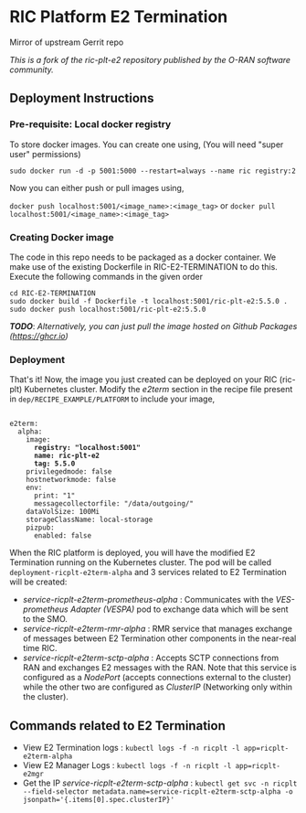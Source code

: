 # RIC Platform E2 Termination
Mirror of upstream Gerrit repo

*This is a fork of the ric-plt-e2 repository published by the O-RAN software community.*

## Deployment Instructions

### Pre-requisite: Local docker registry
To store docker images. You can create one using, (You will need "super user" permissions)

 `sudo docker run -d -p 5001:5000 --restart=always --name ric registry:2`
 
Now you can either push or pull images using,

`docker push localhost:5001/<image_name>:<image_tag>`  or  `docker pull localhost:5001/<image_name>:<image_tag>`
 
 ### Creating Docker image
The code in this repo needs to be packaged as a docker container. We make use of the existing Dockerfile in RIC-E2-TERMINATION to do this. Execute the following commands in the given order 
```
cd RIC-E2-TERMINATION
sudo docker build -f Dockerfile -t localhost:5001/ric-plt-e2:5.5.0 .
sudo docker push localhost:5001/ric-plt-e2:5.5.0
```
***TODO***: *Alternatively, you can just pull the image hosted on Github Packages (https://ghcr.io)*

### Deployment
That's it! Now, the image you just created can be deployed on your RIC (ric-plt) Kubernetes cluster. Modify the *e2term* section in the recipe file present in `dep/RECIPE_EXAMPLE/PLATFORM` to include your image,

<pre><code>
e2term:
  alpha:
    image:
      <b>registry: "localhost:5001"
      name: ric-plt-e2
      tag: 5.5.0</b>
    privilegedmode: false
    hostnetworkmode: false
    env:
      print: "1"
      messagecollectorfile: "/data/outgoing/"
    dataVolSize: 100Mi
    storageClassName: local-storage
    pizpub:
      enabled: false
</pre></code>
When the RIC platform is deployed, you will have the modified E2 Termination running on the Kubernetes cluster. The pod will be called `deployment-ricplt-e2term-alpha` and 3 services related to E2 Termination will be created:
- *service-ricplt-e2term-prometheus-alpha* : Communicates with the *VES-prometheus Adapter (VESPA)* pod to exchange data which will be sent to the SMO.
- *service-ricplt-e2term-rmr-alpha* : RMR service that manages exchange of messages between E2 Termination other components in the near-real time RIC.
- *service-ricplt-e2term-sctp-alpha* : Accepts SCTP connections from RAN and exchanges E2 messages with the RAN. Note that this service is configured as a *NodePort* (accepts connections external to the cluster) while the other two are configured as *ClusterIP* (Networking only within the cluster). 

## Commands related to E2 Termination
- View E2 Termination logs : `kubectl logs -f -n ricplt -l app=ricplt-e2term-alpha`
- View E2 Manager Logs : `kubectl logs -f -n ricplt -l app=ricplt-e2mgr`
- Get the IP *service-ricplt-e2term-sctp-alpha* : `kubectl get svc -n ricplt --field-selector metadata.name=service-ricplt-e2term-sctp-alpha -o jsonpath='{.items[0].spec.clusterIP}'`




